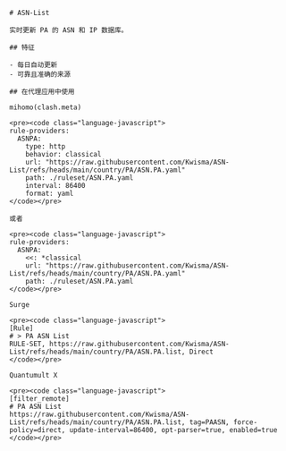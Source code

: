 
    # ASN-List
    
    实时更新 PA 的 ASN 和 IP 数据库。
    
    ## 特征
    
    - 每日自动更新
    - 可靠且准确的来源
    
    ## 在代理应用中使用
    
    mihomo(clash.meta)
   
    <pre><code class="language-javascript">
    rule-providers:
      ASNPA:
        type: http
        behavior: classical
        url: "https://raw.githubusercontent.com/Kwisma/ASN-List/refs/heads/main/country/PA/ASN.PA.yaml"
        path: ./ruleset/ASN.PA.yaml
        interval: 86400
        format: yaml
    </code></pre>

    或者

    <pre><code class="language-javascript">
    rule-providers:
      ASNPA:
        <<: *classical
        url: "https://raw.githubusercontent.com/Kwisma/ASN-List/refs/heads/main/country/PA/ASN.PA.yaml"
        path: ./ruleset/ASN.PA.yaml
    </code></pre>
    
    Surge
    
    <pre><code class="language-javascript">
    [Rule]
    # > PA ASN List
    RULE-SET, https://raw.githubusercontent.com/Kwisma/ASN-List/refs/heads/main/country/PA/ASN.PA.list, Direct
    </code></pre>
    
    Quantumult X
    
    <pre><code class="language-javascript">
    [filter_remote]
    # PA ASN List
    https://raw.githubusercontent.com/Kwisma/ASN-List/refs/heads/main/country/PA/ASN.PA.list, tag=PAASN, force-policy=direct, update-interval=86400, opt-parser=true, enabled=true
    </code></pre>
    